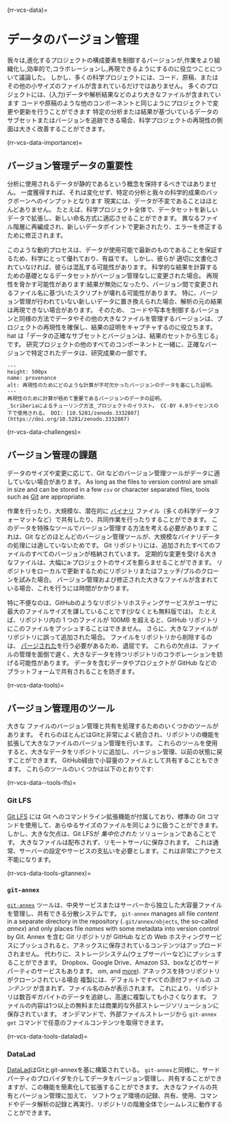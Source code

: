 (rr-vcs-data)=
# データのバージョン管理

我々は,進化するプロジェクトの構成要素を制御するバージョンが,作業をより組織化し,効率的で,コラボレーションし,再現できるようにするのに役立つことについて議論した。 しかし、多くの科学プロジェクトには、コード、原稿、またはその他の小サイズのファイルが含まれているだけではありません。 多くのプロジェクトには、(入力)データや解析結果などのより大きなファイルが含まれています コードや原稿のような他のコンポーネントと同じようにプロジェクトで変更や更新を行うことができます 特定の分析または結果が基づいているデータのサブセットまたはバージョンを追跡できる場合、科学プロジェクトの再現性の側面は大きく改善することができます。

(rr-vcs-data-importance)=
## バージョン管理データの重要性

分析に使用されるデータが静的であるという概念を保持するべきではありません。 一度獲得すれば、それは変化せず、特定の分析と我々の科学的成果のバックボーンへのインプットとなります 現実には、データが不変であることはほとんどありません。 たとえば、科学プロジェクト全体で、データセットを新しいデータで拡張し、新しい命名方式に適応させることができます。 異なるファイル階層に再編成され、新しいデータポイントで更新されたり、エラーを修正するために修正されます。

このような動的プロセスは、データが使用可能で最新のものであることを保証するため、科学にとって優れており、有益です。 しかし、彼らが 適切に文書化されていなければ、彼らは混乱する可能性があります。 科学的な結果を計算するための基礎となるデータセットがバージョン管理なしに変更された場合。 再現性を脅かす可能性があります:結果が無効になったり、バージョン間で変更されるファイル名に基づいたスクリプトが壊れる可能性があります。 特に、バージョン管理が行われていない新しいデータに置き換えられた場合、解析の元の結果は再現できない場合があります。 そのため、 コードや写本を制御するバージョンと同様の方法でデータやその他の大きなファイルを管理するバージョンは、プロジェクトの再現性を確保し、結果の証明をキャプチャするのに役立ちます。 hat は「データの正確なサブセットとバージョンは、結果のセットから生じる」です。 研究プロジェクトの他のすべてのコンポーネントと一緒に、正確なバージョンで特定されたデータは、研究成果の一部です。

```{figure} ../../figures/provenance.jpg
---
height: 500px
name: provenance
alt: 再現性のためにどのような計算が不可欠かったバージョンのデータを基にした証明。
---
再現性のために計算が極めて重要であるバージョンのデータの証明。
_Scriberiaによるチューリング方法_プロジェクトのイラスト。 CC-BY 4.0ライセンスの下で使用される。 DOI: [10.5281/zenodo.3332807](https://doi.org/10.5281/zenodo.3332807)
```

(rr-vcs-data-challenges)=
## バージョン管理の課題

データのサイズや変更に応じて、Git などのバージョン管理ツールがデータに適していない場合があります。 As long as the files to version control are small in size and can be stored in a few `csv` or character separated files, tools such as [Git](https://git-scm.com/) are appropriate.

作業を行ったり、大規模な、潜在的に [バイナリ](https://en.wikipedia.org/wiki/Binary_file) ファイル（多くの科学データフォーマットなど）で共有したり、共同作業を行ったりすることができます。 このデータを特殊なツールでバージョン管理する方法を考える必要があります これは、Git などのほとんどのバージョン管理ツールが、大規模なバイナリデータの処理には適していないためです。 Git リポジトリには、追加されたすべてのファイルのすべてのバージョンが格納されています。 定期的な変更を受ける大きなファイルは、大幅にa·プロジェクトのサイズを膨らませることができます。 リポジトリをローカルで更新するためにリポジトリまたはフェッチ/プルのクローンを試みた場合。 バージョン管理および修正された大きなファイルが含まれている場合、これを行うには時間がかかります。

特に不便なのは、GitHubのようなリポジトリホスティングサービスがユーザに最大のファイルサイズを課していることです(少なくとも無料版では)。 たとえば、リポジトリ内の 1 つのファイルが 100MB を超えると、GitHub リポジトリにこのファイルをプッシュすることはできません。 さらに、大きなファイルがリポジトリに誤って追加された場合。 ファイルをリポジトリから削除するのは、 [パージされた](https://help.github.com/en/github/authenticating-to-github/removing-sensitive-data-from-a-repository)を行う必要があるため、退屈です。 これらの欠点は、ファイルの管理を面倒で遅く、大きなデータを持つリポジトリのコラボレーションを妨げる可能性があります。 データを含むデータやプロジェクトが GitHub などのプラットフォームで共有されることを防ぎます。

(rr-vcs-data-tools)=
## バージョン管理用のツール

大きな ファイルのバージョン管理と共有を処理するためのいくつかのツールがあります。 それらのほとんどはGitと非常によく統合され、リポジトリの機能を拡張して大きなファイルのバージョン管理を行います。 これらのツールを使用すると、大きなデータをリポジトリに追加し、バージョン管理、以前の状態に戻すことができます。 GitHub経由で小容量のファイルとして共有することもできます。 これらのツールのいくつかは以下のとおりです:

(rr-vcs-data--tools-lfs)=
### Git LFS

[Git LFS](https://git-lfs.github.com/) には Git へのコマンドライン拡張機能が付属しており、標準の Git コマンドを使用して、あらゆるサイズのファイルを同じように扱うことができます。 しかし、大きな欠点は、Git LFSが _集中化された_ ソリューションであることです。 大きなファイルは配布されず、リモートサーバに保存されます。 これは通常、サーバーの設定やサービスの支払いを必要とします。これは非常にアクセス不能になります。

(rr-vcs-data-tools-gitannex)=
### `git-annex`

[`git-annex`](https://git-annex.branchable.com/) ツールは、中央サービスまたはサーバーから独立した大容量ファイルを管理し、共有できる分散システムです。 `git-annex` manages all file _content_ in a separate directory in the repository (`.git/annex/objects`, the so-called _annex_) and only places file _names_ with some metadata into version control by Git. Annex を含む Git リポジトリが GitHub などの Web ホスティングサービスにプッシュされると、アネックスに保存されているコンテンツはアップロードされません。 代わりに、ストレージシステム(ウェブサーバーなど)にプッシュすることができます。 Dropbox、Google Drive、Amazon S3、boxなどのサードパーティのサービスもあります。 om, and [more](https://git-annex.branchable.com/special_remotes/)). アネックスを持つリポジトリがクローンされている場合 複製には、デフォルトですべての添付ファイルの _コンテンツ_ が含まれず、ファイル名のみが表示されます。 これにより、リポジトリは数百ギガバイトのデータを追跡し、高速に複製しても小さくなります。 ファイルの内容は1つ以上の無料または商業的な外部ストレージソリューションに保存されています。 オンデマンドで、外部ファイルストレージから `git-annex get` コマンドで任意のファイルコンテンツを取得できます。

(rr-vcs-data-tools-datalad)=
### DataLad

[DataLad](https://www.datalad.org/)はGitとgit-annexを基に構築されている。 `git-annex`と同様に、サードパーティのプロバイダを介してデータをバージョン管理し、共有することができますが、この機能を簡素化して拡張することができます。 大きなファイルの共有とバージョン管理に加えて、 ソフトウェア環境の記録、共有、使用、コマンドやデータ解析の記録と再実行、リポジトリの階層全体でシームレスに動作することができます。
